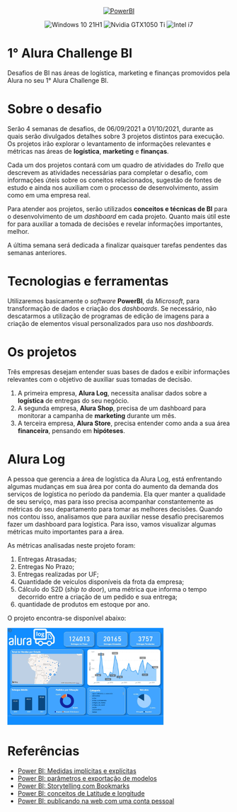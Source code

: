 <p style="text-align: center;">
  <a href="https://powerbi.microsoft.com/pt-br/downloads/" target="_blank">
    <img src="https://img.shields.io/badge/Power_BI-42-f2c811?logo=powerbi" alt="PowerBI">
  </a>
</p>

<p style="text-align: center;">
    <img src="https://img.shields.io/badge/Windows-0078D6?logo=windows&logoColor=white" alt="Windows 10 21H1">
    <img src="https://img.shields.io/badge/NVIDIA-GTX1050_TI-76B900?logo=nvidia&logoColor=white" alt="Nvidia GTX1050 Ti">
    <img src="https://img.shields.io/badge/Intel-Core_i7_7th-0071C5?logo=intel&logoColor=white" alt="Intel i7">
</p>

# 1° Alura Challenge BI

Desafios de BI nas áreas de logística, marketing e finanças promovidos pela Alura no seu 1° Alura Challenge BI.

# Sobre o desafio

Serão 4 semanas de desafios, de 06/09/2021 a 01/10/2021, durante as quais serão divulgados detalhes sobre 3 projetos distintos para execução. Os projetos irão explorar o levantamento de informações relevantes e métricas nas áreas de **logística**, **marketing** e **finanças**.

Cada um dos projetos contará com um quadro de atividades do *Trello* que descrevem as atividades necessárias para completar o desafio, com informações úteis sobre os coneitos relacionados, sugestão de fontes de estudo e ainda nos auxiliam com o processo de desenvolvimento, assim como em uma empresa real.

Para atender aos projetos, serão utilizados **conceitos e técnicas de BI** para o desenvolvimento de um *dashboard* em cada projeto. Quanto mais útil este for para auxiliar a tomada de decisões e revelar informações importantes, melhor.

A última semana será dedicada a finalizar quaisquer tarefas pendentes das semanas anteriores.

# Tecnologias e ferramentas

Utilizaremos basicamente o *software* **PowerBI**, da *Microsoft*, para transformação de dados e criação dos *dashboards*. Se necessário, não descatarmos a utilização de programas de edição de imagens para a criação de elementos visual personalizados para uso nos *dashboards*.

# Os projetos

Três empresas desejam entender suas bases de dados e exibir informações relevantes com o objetivo de auxiliar suas tomadas de decisão.

1. A primeira empresa, **Alura Log**, necessita analisar dados sobre a **logística** de entregas do seu negócio.
2. A segunda empresa, **Alura Shop**, precisa de um dashboard para monitorar a campanha de **marketing** durante um mês.
3. A terceira empresa, **Alura Store**, precisa entender como anda a sua área **financeira**, pensando em **hipóteses**.

# Alura Log

A pessoa que gerencia a área de logística da Alura Log, está enfrentando algumas mudanças em sua área por conta do aumento da demanda dos serviços de logística no período da pandemia. Ela quer manter a qualidade de seu serviço, mas para isso precisa acompanhar constantemente as métricas do seu departamento para tomar as melhores decisões. Quando nos contou isso, analisamos que para auxiliar nesse desafio precisaremos fazer um dashboard para logística. Para isso, vamos visualizar algumas métricas muito importantes para a área.

As métricas analisadas neste projeto foram:

1. Entregas Atrasadas;
2. Entregas No Prazo;
3. Entregas realizadas por UF;
4. Quantidade de veículos disponíveis da frota da empresa;
5. Cálculo do S2D (*ship to door*), uma métrica que informa o tempo decorrido entre a criação de um pedido e sua entrega;
6. quantidade de produtos em estoque por ano.

O projeto encontra-se disponível abaixo:

<a href="https://app.powerbi.com/view?r=eyJrIjoiMTMxMWZjOGEtZmE2MC00MjhhLTk1NzQtMTBlYjA1NDIyZjIzIiwidCI6IjJlYTRlYWE0LTdiZDQtNGU0ZC05NWRkLWRhZWE3ZmYwYjA4YSJ9" target="_blank">
  <img src='AluraLog/Challenge BI - Semana 01 - AluraLog.jpg' alt="Alura Log Dashboard" width="70%" />
</a>

# Referências

- [Power BI: Medidas implícitas e explícitas](https://www.alura.com.br/artigos/power-bi-medidas-implicitas-explicitas)
- [Power BI: parâmetros e exportação de modelos](https://www.alura.com.br/artigos/power-bi-parametros-e-exportacao-de-modelos)
- [Power BI: Storytelling com Bookmarks](https://cursos.alura.com.br/power-bi-storytelling-com-bookmarks-c282)
- [Power BI: conceitos de Latitude e longitude](https://www.alura.com.br/artigos/latitude-longitude-power-bi)
- [Power BI: publicando na web com uma conta pessoal](https://www.alura.com.br/artigos/publicando-na-web-com-power-bi)
